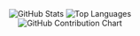 <!-- GitHub Stat Cards -->
<div align="center">
  <img src="https://github-readme-stats.vercel.app/api?username=tfkcodes&show_icons=true&theme=dark" alt="GitHub Stats" />
  <img src="https://github-readme-stats.vercel.app/api/top-langs/?username=tfkcodes&layout=compact&theme=dark" alt="Top Languages" />
</div>

<!-- GitHub Contribution Chart -->
<div align="center">
  <img src="https://github.com/tfkcodes&show_icons=true&theme=dark" alt="GitHub Contribution Chart" />
</div>
